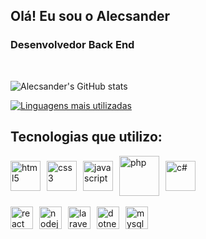 ## Olá! Eu sou o Alecsander
### Desenvolvedor Back End
<br>

![Alecsander's GitHub stats](https://github-readme-stats.vercel.app/api?username=AlecsanderDias&show_icons=true&theme=github_dark)

[![Linguagens mais utilizadas](https://github-readme-stats.vercel.app/api/top-langs/?username=AlecsanderDias&layout=compact&theme=github_dark)](https://github.com/AlecsanderDias?tab=repositories)

## Tecnologias que utilizo:

<div style="display:flex; align-items:center; gap:10px; ">
    <img align="center" height="48" alt="html5" src="https://cdn.jsdelivr.net/gh/devicons/devicon/icons/html5/html5-plain-wordmark.svg"/>          
    <img align="center" height="48" alt="css3" src="https://cdn.jsdelivr.net/gh/devicons/devicon/icons/css3/css3-plain-wordmark.svg">
    <img align="center" height="48" alt="javascript" src="https://cdn.jsdelivr.net/gh/devicons/devicon/icons/javascript/javascript-plain.svg">
    <img align="center" height="64" alt="php" src="https://cdn.jsdelivr.net/gh/devicons/devicon/icons/php/php-plain.svg">
    <img align="center" height="48" alt="c#" src="https://cdn.jsdelivr.net/gh/devicons/devicon/icons/csharp/csharp-plain.svg">
</div>
<br>
<div style="display:flex; align-items:center; gap:10px; ">
    <img align="center" height="36" alt="react" src="https://img.shields.io/badge/React-20232A?style=for-the-badge&logo=react&logoColor=61DAFB"/>
    <img align="center" height="36" alt="nodejs" src="https://img.shields.io/badge/Node.js-43853D?style=for-the-badge&logo=node.js&logoColor=white"/>
    <img align="center" height="36" alt="laravel" src="https://img.shields.io/badge/Laravel-FF2D20?style=for-the-badge&logo=laravel&logoColor=white"/>
    <img align="center" height="36" alt="dotnet" src="https://img.shields.io/badge/.NET-5C2D91?style=for-the-badge&logo=.net&logoColor=white"/>
    <img align="center" height="36" alt="mysql" src="https://img.shields.io/badge/MySQL-00000F?style=for-the-badge&logo=mysql&logoColor=white"/>
</div>
